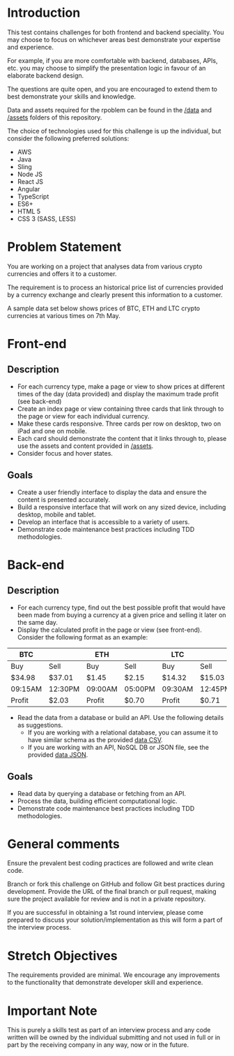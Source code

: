 # Introduction
This test contains challenges for both frontend and backend speciality.
You may choose to focus on whichever areas best demonstrate your expertise and experience.

For example, if you are more comfortable with backend, databases, APIs, etc. you may choose to simplify the presentation logic in favour of an elaborate backend design.

The questions are quite open, and you are encouraged to extend them to best demonstrate your skills and knowledge.

Data and assets required for the rpoblem can be found in the [/data](/data) and [/assets](/assets) folders of this repository.

The choice of technologies used for this challenge is up the individual, but consider the following preferred solutions:

* AWS
* Java
* Sling
* Node JS
* React JS
* Angular
* TypeScript
* ES6+
* HTML 5
* CSS 3 (SASS, LESS)

# Problem Statement
You are working on a project that analyses data from various crypto currencies and offers it to a customer.

The requirement is to process an historical price list of currencies provided by a currency exchange and clearly present this information to a customer.

A sample data set below shows prices of BTC, ETH and LTC crypto currencies at various times on 7th May.

# Front-end
## Description
* For each currency type, make a page or view to show prices at different times of the day (data provided) and display the maximum trade profit (see back-end)
* Create an index page or view containing three cards that link through to the page or view for each individual currency.
* Make these cards responsive. Three cards per row on desktop, two on iPad and one on mobile.
* Each card should demonstrate the content that it links through to, please use the assets and content provided in [/assets](/assets).
* Consider focus and hover states.

## Goals

* Create a user friendly interface to display the data and ensure the content is presented accurately.
* Build a responsive interface that will work on any sized device, including desktop, mobile and tablet.
* Develop an interface that is accessible to a variety of users.
* Demonstrate code maintenance best practices including TDD methodologies.

# Back-end
## Description
* For each currency type, find out the best possible profit that would have been made from buying a currency at a given price and selling it later on the same day. 
* Display the calculated profit in the page or view (see front-end). Consider the following format as an example: 

|BTC		|		|ETH		|		|LTC		|		|
|---		|---	|---		|---	|---		|---	|
|Buy		|Sell	|Buy		|Sell	|Buy		|Sell	|
|$34.98		|$37.01	|$1.45		|$2.15	|$14.32		|$15.03	|
|09:15AM	|12:30PM|09:00AM	|05:00PM|09:30AM	|12:45PM|
|Profit		|$2.03	|Profit		|$0.70	|Profit		|$0.71	|

* Read the data from a database or build an API. Use the following details as suggestions.
	* If you are working with a relational database, you can assume it to have similar schema as the provided [data CSV](/data/20180507.csv).
	* If you are working with an API, NoSQL DB or JSON file, see the provided [data JSON](/data/20180507.json).

## Goals
* Read data by querying a database or fetching from an API.  
* Process the data, building efficient computational logic.
* Demonstrate code maintenance best practices including TDD methodologies.

# General comments
Ensure the prevalent best coding practices are followed and write clean code.

Branch or fork this challenge on GitHub and follow Git best practices during development. 
Provide the URL of the final branch or pull request, making sure the project available for review and is not in a private repository.

If you are successful in obtaining a 1st round interview, please come prepared to discuss your solution/implementation as this will form a part of the interview process.

# Stretch Objectives
The requirements provided are minimal. We encourage any improvements to the functionality that demonstrate developer skill and experience.

# Important Note
This is purely a skills test as part of an interview process and any code written will be owned by the individual submitting and not used in full or in part by the receiving company in any way, now or in the future.